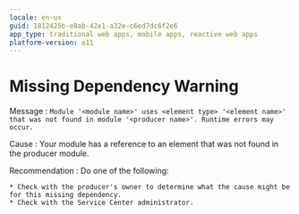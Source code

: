 ```yaml
---
locale: en-us
guid: 1812425b-e8ab-42e1-a32e-c6ed7dc6f2e6
app_type: traditional web apps, mobile apps, reactive web apps
platform-version: o11
---
```


# Missing Dependency Warning

Message
:   `Module '<module name>' uses <element type> '<element name>' that was not found in module '<producer name>'. Runtime errors may occur.`

Cause
:   Your module has a reference to an element that was not found in the producer module.

Recommendation
:   Do one of the following:

    * Check with the producer's owner to determine what the cause might be for this missing dependency.
    * Check with the Service Center administrator.
